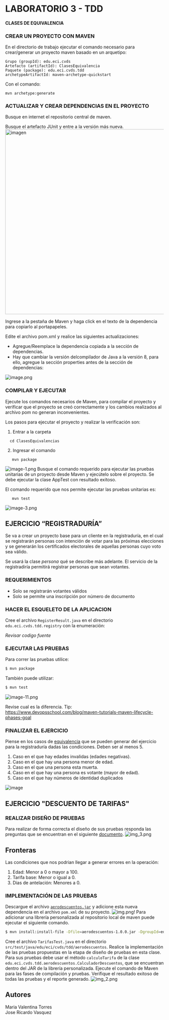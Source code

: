 # LABORATORIO 3 - TDD

#### CLASES DE EQUIVALENCIA

### CREAR UN PROYECTO CON MAVEN
En el directorio de trabajo ejecutar el comando necesario para crear/generar un proyecto maven basado en un arquetipo:
```
Grupo (groupId): edu.eci.cvds
Artefacto (artifactId): ClasesEquivalencia
Paquete (package): edu.eci.cvds.tdd
archetypeArtifactId: maven-archetype-quickstart
```
Con el comando: 
```
mvn archetype:generate
```


### ACTUALIZAR Y CREAR DEPENDENCIAS EN EL PROYECTO

Busque en internet el repositorio central de maven.

Busque el artefacto JUnit y entre a la versión más nueva.
<img width="588" alt="imagen" src="https://github.com/PDSW-ECI/labs/assets/4140058/5d18fa63-a6e4-40f9-af24-2589e8a3372e">

Ingrese a la pestaña de Maven y haga click en el texto de la dependencia para copiarlo al portapapeles.

Edite el archivo pom.xml y realice las siguientes actualizaciones:
- Agregue/Reemplace la dependencia copiada a la sección de dependencias.
- Hay que cambiar la versión delcompilador de Java a la versión 8, para ello, agregue la sección properties antes de la sección de dependencias:

![image.png](imagenes%2Fimage.png)

### COMPILAR Y EJECUTAR
Ejecute los comandos necesarios de Maven, para compilar el proyecto y verificar que el proyecto se creó correctamente y los cambios realizados al archivo pom no generan inconvenientes.

Los pasos para ejecutar el proyecto y realizar la verificación son:

 1. Entrar a la carpeta 
 ```
   cd ClasesEquivalencias
``` 
 2. Ingresar el comando
```
   mvn package
```
![image-1.png](imagenes%2Fimage-1.png)
Busque el comando requerido para ejecutar las pruebas unitarias de un proyecto desde Maven y ejecútelo sobre el proyecto. Se debe ejecutar la clase AppTest con resultado exitoso.

El comando requerido que nos permite ejecutar las pruebas unitarias es:
```
   mvn test
``` 
![image-3.png](imagenes%2Fimage-3.png)

## EJERCICIO “REGISTRADURÍA”
Se va a crear un proyecto base para un cliente en la registraduría, en el cual se registrarán personas con intención de votar para las próximas
elecciones y se generarán los certificados electorales de aquellas personas cuyo voto sea válido.

Se usará la clase *persona* qué se describe más adelante. El servicio de la registradiría permitirá registrar personas que sean votantes.

### REQUERIMIENTOS
- Solo se registrarán votantes válidos
- Solo se permite una inscripción por número de documento

### HACER EL ESQUELETO DE LA APLICACION
Cree el archivo `RegisterResult.java` en el directorio `edu.eci.cvds.tdd.registry` con la enumeración:

*Revisar codigo fuente*

### EJECUTAR LAS PRUEBAS

Para correr las pruebas utilice:
```sh
$ mvn package
```
También puede utilizar:
```sh
$ mvn test
```
![image-11.png](imagenes%2Fimage-11.png)

Revise cual es la diferencia. Tip: https://www.devopsschool.com/blog/maven-tutorials-maven-lifecycle-phases-goal

### FINALIZAR EL EJERCICIO
Piense en los casos de [equivalencia](https://prezi.com/-jp_rqhov1nn/particiones-o-clases-de-equivalencia/) que se pueden generar del ejercicio para la registraduría dadas las condiciones. Deben ser al menos 5.

1. Caso en el que hay edades invalidas (edades negativas).
2. Caso en el que hay una persona menor de edad.
3. Caso en el que una persona esta muerta.
4. Caso en el que hay una persona es votante (mayor de edad).
5. Caso en el que hay números de identidad duplicados


![image](https://github.com/Mar972310/cvds-Labs-JV_MT/assets/138072260/87214735-cc01-4d14-9635-d525496f2592)


## EJERCICIO "DESCUENTO DE TARIFAS"

### REALIZAR DISEÑO DE PRUEBAS
Para realizar de forma correcta el diseño de sus pruebas responda las preguntas que se encuentran en el siguiente [documento](https://campusvirtual.escuelaing.edu.co/moodle/pluginfile.php/142929/mod_assign/intro/EjercicioClasesEquivalencia.pdf).
![img_3.png](imagenes%2Fimg_3.png)

## Fronteras

Las condiciones que nos podrian llegar a generar errores en la operación:

1. Edad: Menor a 0 o mayor a 100.
2. Tarifa base: Menor o igual a 0.
3. Dias de antelación: Menores a 0.

### IMPLEMENTACIÓN DE LAS PRUEBAS
Descargue el archivo [`aerodescuentos.jar`](https://campusvirtual.escuelaing.edu.co/moodle/pluginfile.php/142929/mod_assign/intro/aerodescuentos-1.0.0.jar) y adicione esta nueva dependencia en el archivo `pom.xml` de su proyecto.
![img.png](imagenes/img.png)!
Para adicionar una librería personalizada al repositorio local de maven puede ejecutar el siguiente comando.
```  ```

```sh
$ mvn install:install-file -Dfile=aerodescuentos-1.0.0.jar -DgroupId=edu.eci.cvds -DartifactId=aerodescuentos -Dversion=1.0.0 -Dpackaging=jar
```
Cree el archivo `TarifasTest.java` en el directorio `src/test/java/edu/eci/cvds/tdd/aerodescuentos`.
Realice la implementación de las pruebas propuestas en la etapa de diseño de pruebas en esta clase. Para sus pruebas debe usar el método `calculoTarifa` de la clase `edu.eci.cvds.tdd.aerodescuentos.CalculadorDescuentos`, que se encuentran dentro del JAR de la librería personalizada.
Ejecute el comando de Maven para las fases de compilación y pruebas. Verifique el resultado exitoso de todas las pruebas y el reporte generado.
![img_2.png](imagenes%2Fimg_2.png)


## Autores

Maria Valentina Torres\
Jose Ricardo Vasquez


